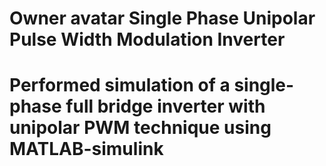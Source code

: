 # Owner avatar Single Phase Unipolar Pulse Width Modulation Inverter
# Performed simulation of a single-phase full bridge inverter with unipolar PWM technique using MATLAB-simulink
